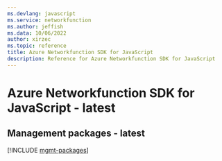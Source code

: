 ```yaml
---
ms.devlang: javascript
ms.service: networkfunction
ms.author: jeffish
ms.data: 10/06/2022
author: xirzec
ms.topic: reference
title: Azure Networkfunction SDK for JavaScript
description: Reference for Azure Networkfunction SDK for JavaScript
---
```

# Azure Networkfunction SDK for JavaScript - latest

## Management packages - latest
[!INCLUDE [mgmt-packages](networkfunction-mgmt-index.md)]